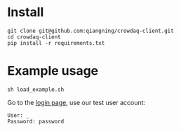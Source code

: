 # Install
```
git clone git@github.com:qiangning/crowdaq-client.git
cd crowdaq-client
pip install -r requirements.txt
```

# Example usage
```
sh load_example.sh
```

Go to the [login page](https://dev.crowdaq.com/login), use our test user account:
```
User: _
Password: password
```